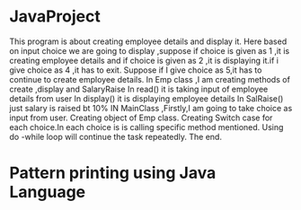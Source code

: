 # JavaProject
This program is about creating employee details and display it.
Here based on input choice we are going to display ,suppose if choice is given as 1 ,it is creating employee details and if choice is given as 2 ,it is displaying it.if i give choice as 4 ,it has to exit.
Suppose if I give choice as 5,it has to continue to create employee details.
In Emp class ,I am creating methods of create ,display and SalaryRaise 
In read() it is taking input of employee details from user
In display() it is displaying employee details
In SalRaise() just salary is raised bt 10%
IN MainClass ,Firstly,I am going to take choice as input from user.
Creating object of Emp class.
Creating Switch case for each choice.In each choice is is calling specific method mentioned.
Using do -while loop will continue the task repeatedly.
The end.




# Pattern printing using Java Language
